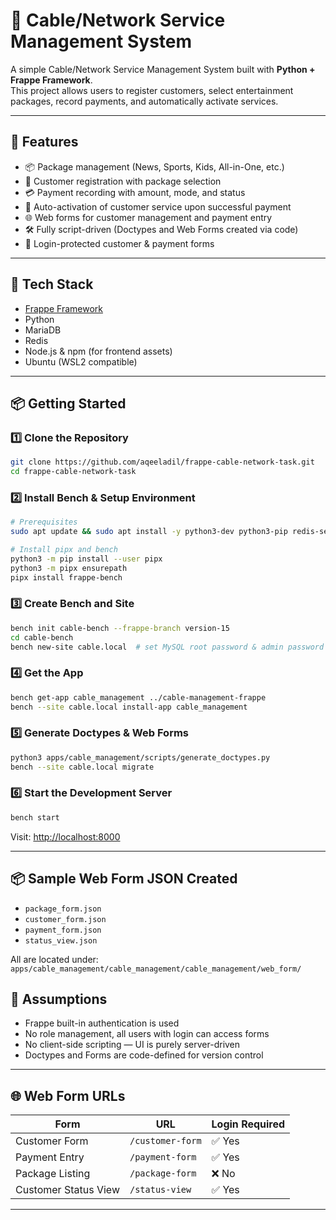 # 📡 Cable/Network Service Management System

A simple Cable/Network Service Management System built with **Python + Frappe Framework**.  
This project allows users to register customers, select entertainment packages, record payments, and automatically activate services.

---

## 🚀 Features

- 📦 Package management (News, Sports, Kids, All-in-One, etc.)
- 👤 Customer registration with package selection
- 💳 Payment recording with amount, mode, and status
- 🔁 Auto-activation of customer service upon successful payment
- 🌐 Web forms for customer management and payment entry
- 🛠️ Fully script-driven (Doctypes and Web Forms created via code)
- 🔐 Login-protected customer & payment forms

---

## 🧰 Tech Stack

- [Frappe Framework](https://frappeframework.com/)
- Python
- MariaDB
- Redis
- Node.js & npm (for frontend assets)
- Ubuntu (WSL2 compatible)

---

## 📦 Getting Started

### 1️⃣ Clone the Repository

```bash
git clone https://github.com/aqeeladil/frappe-cable-network-task.git
cd frappe-cable-network-task
```

### 2️⃣ Install Bench & Setup Environment

```bash
# Prerequisites
sudo apt update && sudo apt install -y python3-dev python3-pip redis-server mariadb-server libmariadb-dev build-essential wkhtmltopdf nodejs npm curl

# Install pipx and bench
python3 -m pip install --user pipx
python3 -m pipx ensurepath
pipx install frappe-bench
```

### 3️⃣ Create Bench and Site

```bash
bench init cable-bench --frappe-branch version-15
cd cable-bench
bench new-site cable.local  # set MySQL root password & admin password
```

### 4️⃣ Get the App

```bash
bench get-app cable_management ../cable-management-frappe
bench --site cable.local install-app cable_management
```

### 5️⃣ Generate Doctypes & Web Forms

```bash
python3 apps/cable_management/scripts/generate_doctypes.py
bench --site cable.local migrate
```

### 6️⃣ Start the Development Server

```bash
bench start
```

Visit: [http://localhost:8000](http://localhost:8000)

---

## 📦 Sample Web Form JSON Created

- `package_form.json`
- `customer_form.json`
- `payment_form.json`
- `status_view.json`

All are located under:
`apps/cable_management/cable_management/cable_management/web_form/`

## 🧠 Assumptions

- Frappe built-in authentication is used
- No role management, all users with login can access forms
- No client-side scripting — UI is purely server-driven
- Doctypes and Forms are code-defined for version control

---

## 🌐 Web Form URLs

| Form | URL | Login Required |
|------|-----|----------------|
| Customer Form | `/customer-form` | ✅ Yes |
| Payment Entry | `/payment-form` | ✅ Yes |
| Package Listing | `/package-form` | ❌ No |
| Customer Status View | `/status-view` | ✅ Yes |

---


